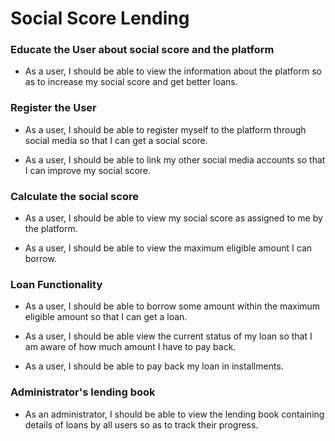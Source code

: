 # Social Score Lending

### Educate the User about social score and the platform

- As a user, I should be able to view the information about the platform so as to increase my social score and get better loans.

### Register the User

- As a user, I should be able to register myself to the platform through social media so that I can get a social score.

- As a user, I should be able to link my other social media accounts so that I can improve my social score.

### Calculate the social score

- As a user, I should be able to view my social score as assigned to me by the platform.

- As a user, I should be able to view the maximum eligible amount I can borrow.

### Loan Functionality

- As a user, I should be able to borrow some amount within the maximum eligible amount so that I can get a loan.

- As a user, I should be able view the current status of my loan so that I am aware of how much amount I have to pay back.

- As a user, I should be able to pay back my loan in installments.

### Administrator's lending book

- As an administrator, I should be able to view the lending book containing details of loans by all users so as to track their progress.